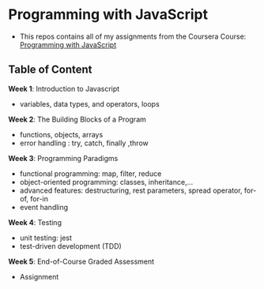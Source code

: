 # Programming with JavaScript


- This repos contains all of my assignments from the Coursera Course: [Programming with JavaScript](https://www.coursera.org/learn/programming-with-javascript?specialization=meta-front-end-developer)

## Table of Content

__Week 1__: Introduction to Javascript
+ variables, data types, and operators, loops

__Week 2__: The Building Blocks of a Program 
+ functions, objects, arrays
+ error handling : try, catch, finally ,throw

__Week 3__: Programming Paradigms
+ functional programming: map, filter, reduce
+ object-oriented programming: classes, inheritance,...
+ advanced features: destructuring, rest parameters, spread operator, for-of, for-in
+ event handling

__Week 4__: Testing
+ unit testing: jest
+ test-driven development (TDD)

__Week 5__: End-of-Course Graded Assessment 
+ Assignment


